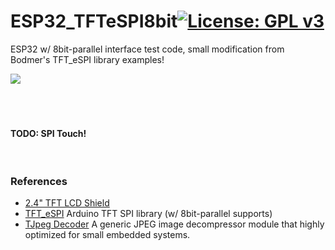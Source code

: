 # ESP32_TFTeSPI8bit[![License: GPL v3](https://img.shields.io/badge/License-GPLv3-blue.svg)](https://www.gnu.org/licenses/gpl-3.0)<br>
ESP32 w/ 8bit-parallel interface test code, small modification from Bodmer's TFT_eSPI library examples!

<img src="picture/TFT_AnimateDialMIT.gif"/> &nbsp;&nbsp;&nbsp;

<br><br>
#### TODO: SPI Touch!
<br>

### References
  - [2.4" TFT LCD Shield](https://www.itead.cc/wiki/2.4_TFT_LCD_Touch_Shield_V1)
  - [TFT_eSPI](https://github.com/Bodmer/TFT_eSPI) Arduino TFT SPI library (w/ 8bit-parallel supports) <br>
  - [TJpeg Decoder](https://github.com/Bodmer/TJpg_Decoder) A generic JPEG image decompressor module that highly optimized for small embedded systems.
